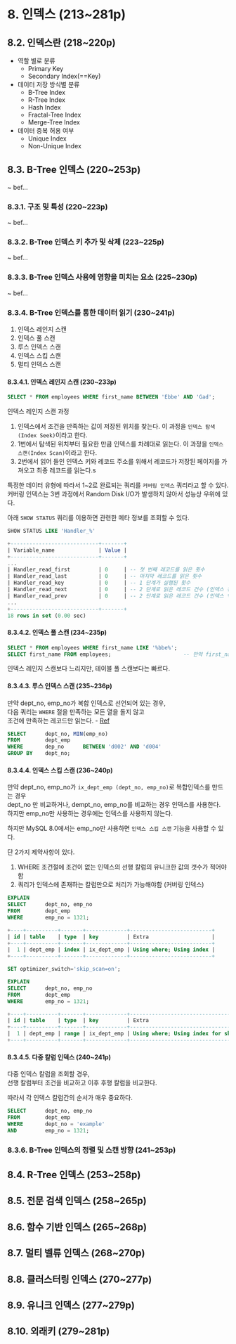 # 8. 인덱스 (213~281p)


## 8.2. 인덱스란 (218~220p)

- 역할 별로 분류
    - Primary Key
    - Secondary Index(==Key)
- 데이터 저장 방식별 분류
    - B-Tree Index
    - R-Tree Index
    - Hash Index
    - Fractal-Tree Index
    - Merge-Tree Index
- 데이터 중복 허용 여부
    - Unique Index
    - Non-Unique Index

## 8.3. B-Tree 인덱스 (220~253p)

~ bef...

### 8.3.1. 구조 및 특성 (220~223p)

~ bef...

### 8.3.2. B-Tree 인덱스 키 추가 및 삭제 (223~225p)

~ bef...

### 8.3.3. B-Tree 인덱스 사용에 영향을 미치는 요소 (225~230p)

~ bef...

### 8.3.4. B-Tree 인덱스를 통한 데이터 읽기 (230~241p)

1. 인덱스 레인지 스캔
2. 인덱스 풀 스캔
3. 루스 인덱스 스캔
4. 인덱스 스킵 스캔
5. 멀티 인덱스 스캔

#### 8.3.4.1. 인덱스 레인지 스캔 (230~233p)

```sql
SELECT * FROM employees WHERE first_name BETWEEN 'Ebbe' AND 'Gad';
```

인덱스 레인지 스캔 과정

1. 인덱스에서 조건을 만족하는 값이 저장된 위치를 찾는다. 이 과정을 `인덱스 탐색(Index Seek)`이라고 한다.
2. 1번에서 탐색된 위치부터 필요한 만큼 인덱스를 차례대로 읽는다. 이 과정을 `인덱스 스캔(Index Scan)`이라고 한다.
3. 2번에서 읽어 들인 인덱스 키와 레코드 주소를 위해서 레코드가 저장된 페이지를 가져오고 최종 레코드를 읽는다.s

특정한 데이터 유형에 따라서 1~2로 완료되는 쿼리를 `커버링 인덱스` 쿼리라고 할 수 있다. <br>
커버링 인덱스는 3번 과정에서 Random Disk I/O가 발생하지 않아서 성능상 우위에 있다.

아래 `SHOW STATUS` 쿼리를 이용하면 관련한 메타 정보를 조회할 수 있다.

```sql
SHOW STATUS LIKE 'Handler_%'

+----------------------------+-------+
| Variable_name              | Value |
+----------------------------+-------+
...
| Handler_read_first         | 0     | -- 첫 번째 레코드를 읽은 횟수
| Handler_read_last          | 0     | -- 마지막 레코드를 읽은 횟수
| Handler_read_key           | 0     | -- 1 단계가 실행된 횟수
| Handler_read_next          | 0     | -- 2 단계로 읽은 레코드 건수 (인덱스 정순 조회)
| Handler_read_prev          | 0     | -- 2 단계로 읽은 레코드 건수 (인덱스 역순 조회)
...
+----------------------------+-------+
18 rows in set (0.00 sec)
```

#### 8.3.4.2. 인덱스 풀 스캔 (234~235p)

```sql
SELECT * FROM employees WHERE first_name LIKE '%bbe%';
SELECT first_name FROM employees;                       -- 만약 first_name이 인덱스 칼럼이라면, 디스크 조회가 발생하지 않는다(?)
```

인덱스 레인지 스캔보다 느리지만, 테이블 풀 스캔보다는 빠르다.

#### 8.3.4.3. 루스 인덱스 스캔 (235~236p)

만약 dept_no, emp_no가 복합 인덱스로 선언되어 있는 경우, <br>
다음 쿼리는 `WHERE` 절을 만족하는 모든 열을 돌지 않고 <br>
조건에 만족하는 레코드만 읽는다. - [Ref](https://dev.mysql.com/blog-archive/what-is-the-scanning-variant-of-a-loose-index-scan/#:~:text=Loose%20index%20scan%20avoids%20accessing,called%20a%20loose%20index%20scan.)

```sql
SELECT      dept_no, MIN(emp_no)
FROM        dept_emp
WHERE       dep_no      BETWEEN 'd002' AND 'd004'
GROUP BY    dept_no;
```

#### 8.3.4.4. 인덱스 스킵 스캔 (236~240p)

만약 dept_no, emp_no가 `ix_dept_emp (dept_no, emp_no)`로 복합인덱스를 만드는 경우 <br>
dept_no 만 비교하거나, dempt_no, emp_no를 비교하는 경우 인덱스를 사용한다. <br>
하지만 emp_no만 사용하는 경우에는 인덱스를 사용하지 않는다.

하지만 MySQL 8.0에서는 emp_no만 사용하면 `인덱스 스킵 스캔` 기능을 사용할 수 있다.

단 2가지 제약사항이 있다.

1. WHERE 조건절에 조건이 없는 인덱스의 선행 칼럼의 유니크한 값의 갯수가 적어야함
2. 쿼리가 인덱스에 존재하는 칼럼만으로 처리가 가능해야함 (커버링 인덱스)

```sql
EXPLAIN
SELECT      dept_no, emp_no
FROM        dept_emp
WHERE       emp_no = 1321;

+----+----------+-------+-------------+--------------------------+
| id | table    | type  | key         | Extra                    |
+----+----------+-------+-------------+--------------------------+
|  1 | dept_emp | index | ix_dept_emp | Using where; Using index |
+----+----------+-------+-------------+--------------------------+

SET optimizer_switch='skip_scan=on';

EXPLAIN
SELECT      dept_no, emp_no
FROM        dept_emp
WHERE       emp_no = 1321;

+----+----------+-------+-------------+----------------------------------------+
| id | table    | type  | key         | Extra                                  |
+----+----------+-------+-------------+----------------------------------------+
|  1 | dept_emp | range | ix_dept_emp | Using where; Using index for skip scan | -- range : 필요한 부부만 읽었다
+----+----------+-------+-------------+----------------------------------------+
```

#### 8.3.4.5. 다중 칼럼 인덱스 (240~241p)

다중 인덱스 칼럼을 조회할 경우, <br>
선행 칼럼부터 조건을 비교하고 이후 후행 칼럼을 비교한다.

따라서 각 인덱스 칼럼간의 순서가 매우 중요하다.

```sql
SELECT      dept_no, emp_no
FROM        dept_emp
WHERE       dept_no = 'example'
AND         emp_no = 1321;
```

### 8.3.6. B-Tree 인덱스의 정렬 및 스캔 방향 (241~253p)

## 8.4. R-Tree 인덱스 (253~258p)

## 8.5. 전문 검색 인덱스 (258~265p)

## 8.6. 함수 기반 인덱스 (265~268p)

## 8.7. 멀티 벨류 인덱스 (268~270p)

## 8.8. 클러스터링 인덱스 (270~277p)

## 8.9. 유니크 인덱스 (277~279p)

## 8.10. 외래키 (279~281p)